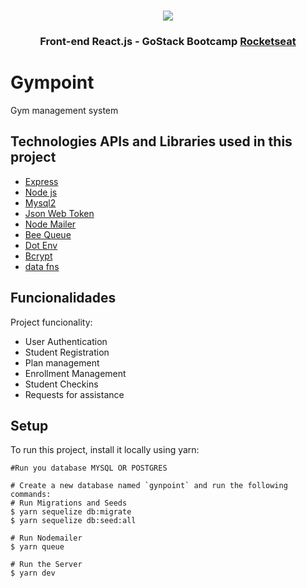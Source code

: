 <h1 align="center">
<img src="https://raw.githubusercontent.com/Rocketseat/bootcamp-gostack-desafio-02/master/.github/logo.png">
</h1>
<h3 align="center">
Front-end React.js - GoStack Bootcamp <a href="https://rocketseat.com.br" target="__blank">Rocketseat</a>
</h3>

# Gympoint
Gym management system

## Technologies APIs and Libraries used in this project
* [Express](https://expressjs.com/)
* [Node js](https://nodejs.org/)
* [Mysql2](https://github.com/sidorares/node-mysql2#readme)
* [Json Web Token](https://jwt.io/)
* [Node Mailer](https://nodemailer.com/about/)
* [Bee Queue](https://bee-queue.com/)
* [Dot Env](https://github.com/motdotla/dotenv#readme)
* [Bcrypt](https://github.com/dcodeIO/bcrypt.js/)
* [data fns](https://date-fns.org/)


## Funcionalidades
Project funcionality:
* User Authentication
* Student Registration
* Plan management
* Enrollment Management
* Student Checkins
* Requests for assistance
	
## Setup
To run this project, install it locally using yarn:

```
#Run you database MYSQL OR POSTGRES

# Create a new database named `gynpoint` and run the following commands:
# Run Migrations and Seeds
$ yarn sequelize db:migrate
$ yarn sequelize db:seed:all

# Run Nodemailer
$ yarn queue

# Run the Server
$ yarn dev
```

